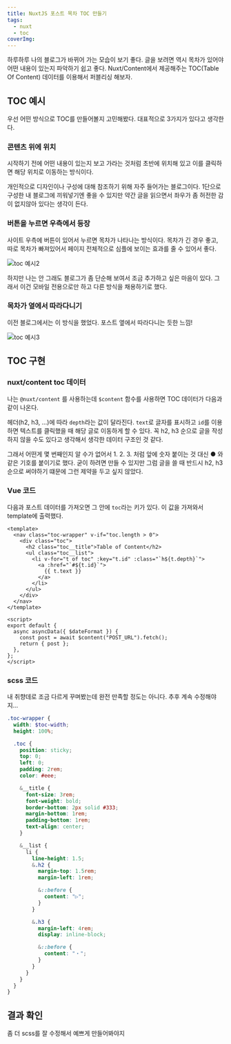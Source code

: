 ```yaml
---
title: NuxtJS 포스트 목차 TOC 만들기
tags:
  - nuxt
  - toc
coverImg:
---
```


하루하루 나의 블로그가 바뀌어 가는 모습이 보기 좋다. 글을 보려면 역시 목차가 있어야 어떤 내용이 있는지 파악하기 쉽고 좋다. Nuxt/Content에서 제공해주는 TOC(Table Of Content) 데이터를 이용해서 퍼블리싱 해보자.

<!--more-->

## TOC 예시

우선 어떤 방식으로 TOC를 만들어볼지 고민해봤다. 대표적으로 3가지가 있다고 생각한다.

### 콘텐츠 위에 위치

시작하기 전에 어떤 내용이 있는지 보고 가라는 것처럼 초반에 위치해 있고 이를 클릭하면 해당 위치로 이동하는 방식이다.

<post-img src="/images/22/02/23/020334.png"></post-img>

개인적으로 디자인이나 구성에 대해 참조하기 위해 자주 들어가는 블로그이다. 1단으로 구성한 내 블로그에 끼워넣기엔 좋을 수 있지만 약간 글을 읽으면서 좌우가 좀 허전한 감이 없지않아 있다는 생각이 든다.

### 버튼을 누르면 우측에서 등장

사이트 우측에 버튼이 있어서 누르면 목차가 나타나는 방식이다. 목차가 긴 경우 좋고, 따로 목차가 빠져있어서 페이지 전체적으로 심플에 보이는 효과를 줄 수 있어서 좋다.

![toc 예시2](/images/22/02/23/020630.gif)

하지만 나는 안 그래도 블로그가 좀 단순해 보여서 조금 추가하고 싶은 마음이 있다. 그래서 이건 모바일 전용으로만 하고 다른 방식을 채용하기로 했다.

### 목차가 옆에서 따라다니기

이전 블로그에서는 이 방식을 했었다. 포스트 옆에서 따라다니는 듯한 느낌!

![toc 예시3](/images/22/02/23/020631.gif)

## TOC 구현

### nuxt/content toc 데이터

나는 `@nuxt/content` 를 사용하는데 `$content` 함수를 사용하면 TOC 데이터가 다음과 같이 나온다.

<post-img src="/images/22/02/23/020446.png"></post-img>

헤더(h2, h3, ...)에 따라 `depth`라는 값이 달라진다. `text`로 글자를 표시하고 `id`를 이용하면 텍스트를 클릭했을 때 해당 글로 이동하게 할 수 있다. 꼭 h2, h3 순으로 글을 작성하지 않을 수도 있다고 생각해서 생각한 데이터 구조인 것 같다.

그래서 어떤게 몇 번째인지 알 수가 없어서 1. 2. 3. 처럼 앞에 숫자 붙이는 것 대신 ● 와 같은 기호를 붙이기로 했다. 굳이 하려면 만들 수 있지만 그럼 글을 쓸 때 반드시 h2, h3 순으로 써야하기 떄문에 그런 제약을 두고 싶지 않았다.

### Vue 코드

다음과 포스트 데이터를 가져오면 그 안에 `toc`라는 키가 있다. 이 값을 가져와서 template에 출력했다.

```vue [_post.vue]
<template>
  <nav class="toc-wrapper" v-if="toc.length > 0">
    <div class="toc">
      <h2 class="toc__title">Table of Content</h2>
      <ul class="toc__list">
        <li v-for="t of toc" :key="t.id" :class="`h${t.depth}`">
          <a :href="`#${t.id}`">
            {{ t.text }}
          </a>
        </li>
      </ul>
    </div>
  </nav>
</template>

<script>
export default {
  async asyncData({ $dateFormat }) {
    const post = await $content("POST_URL").fetch();
    return { post };
  },
};
</script>
```

### scss 코드

내 취향데로 조금 다르게 꾸며봤는데 완전 만족할 정도는 아니다. 추후 계속 수정해야지...

```scss [toc.scss]
.toc-wrapper {
  width: $toc-width;
  height: 100%;

  .toc {
    position: sticky;
    top: 0;
    left: 0;
    padding: 2rem;
    color: #eee;

    &__title {
      font-size: 3rem;
      font-weight: bold;
      border-bottom: 2px solid #333;
      margin-bottom: 1rem;
      padding-bottom: 1rem;
      text-align: center;
    }

    &__list {
      li {
        line-height: 1.5;
        &.h2 {
          margin-top: 1.5rem;
          margin-left: 1rem;

          &::before {
            content: "▷";
          }
        }

        &.h3 {
          margin-left: 4rem;
          display: inline-block;

          &::before {
            content: "・";
          }
        }
      }
    }
  }
}
```

## 결과 확인

<post-img src="/images/22/02/23/020502.png"></post-img>

좀 더 scss를 잘 수정해서 예쁘게 만들어봐야지
